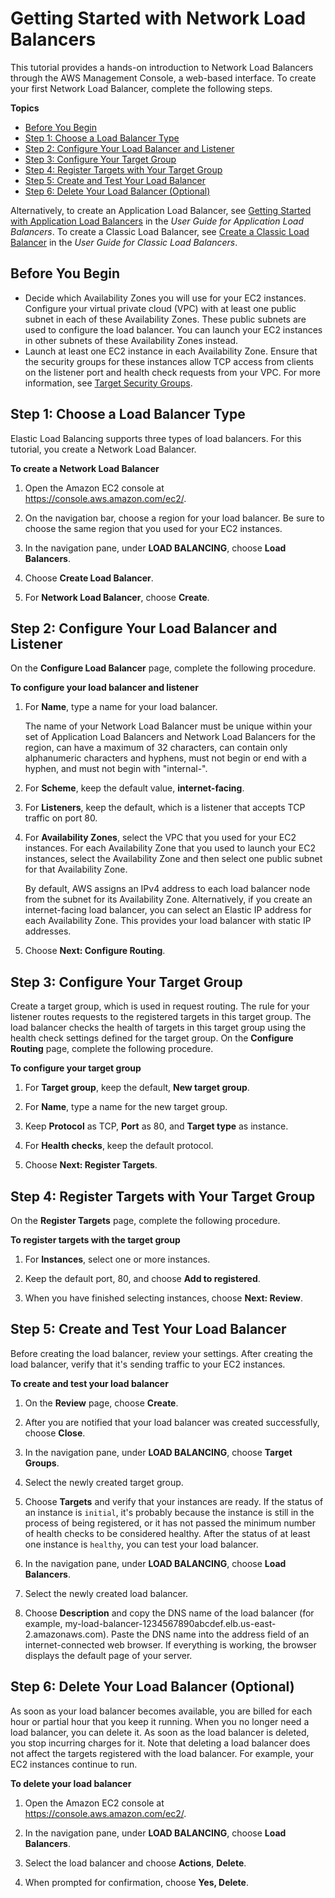 # Getting Started with Network Load Balancers<a name="network-load-balancer-getting-started"></a>

This tutorial provides a hands\-on introduction to Network Load Balancers through the AWS Management Console, a web\-based interface\. To create your first Network Load Balancer, complete the following steps\.

**Topics**
+ [Before You Begin](#prerequisites)
+ [Step 1: Choose a Load Balancer Type](#select-load-balancer-type)
+ [Step 2: Configure Your Load Balancer and Listener](#configure-load-balancer)
+ [Step 3: Configure Your Target Group](#configure-target-group)
+ [Step 4: Register Targets with Your Target Group](#add-targets)
+ [Step 5: Create and Test Your Load Balancer](#test-load-balancer)
+ [Step 6: Delete Your Load Balancer \(Optional\)](#delete-load-balancer)

Alternatively, to create an Application Load Balancer, see [Getting Started with Application Load Balancers](https://docs.aws.amazon.com/elasticloadbalancing/latest/application/application-load-balancer-getting-started.html) in the *User Guide for Application Load Balancers*\. To create a Classic Load Balancer, see [Create a Classic Load Balancer](https://docs.aws.amazon.com/elasticloadbalancing/latest/classic/elb-getting-started.html) in the *User Guide for Classic Load Balancers*\.

## Before You Begin<a name="prerequisites"></a>
+ Decide which Availability Zones you will use for your EC2 instances\. Configure your virtual private cloud \(VPC\) with at least one public subnet in each of these Availability Zones\. These public subnets are used to configure the load balancer\. You can launch your EC2 instances in other subnets of these Availability Zones instead\.
+ Launch at least one EC2 instance in each Availability Zone\. Ensure that the security groups for these instances allow TCP access from clients on the listener port and health check requests from your VPC\. For more information, see [Target Security Groups](target-group-register-targets.md#target-security-groups)\.

## Step 1: Choose a Load Balancer Type<a name="select-load-balancer-type"></a>

Elastic Load Balancing supports three types of load balancers\. For this tutorial, you create a Network Load Balancer\.

**To create a Network Load Balancer**

1. Open the Amazon EC2 console at [https://console\.aws\.amazon\.com/ec2/](https://console.aws.amazon.com/ec2/)\.

1. On the navigation bar, choose a region for your load balancer\. Be sure to choose the same region that you used for your EC2 instances\.

1. In the navigation pane, under **LOAD BALANCING**, choose **Load Balancers**\.

1. Choose **Create Load Balancer**\.

1. For **Network Load Balancer**, choose **Create**\.

## Step 2: Configure Your Load Balancer and Listener<a name="configure-load-balancer"></a>

On the **Configure Load Balancer** page, complete the following procedure\.

**To configure your load balancer and listener**

1. For **Name**, type a name for your load balancer\.

   The name of your Network Load Balancer must be unique within your set of Application Load Balancers and Network Load Balancers for the region, can have a maximum of 32 characters, can contain only alphanumeric characters and hyphens, must not begin or end with a hyphen, and must not begin with "internal\-"\.

1. For **Scheme**, keep the default value, **internet\-facing**\.

1. For **Listeners**, keep the default, which is a listener that accepts TCP traffic on port 80\.

1. For **Availability Zones**, select the VPC that you used for your EC2 instances\. For each Availability Zone that you used to launch your EC2 instances, select the Availability Zone and then select one public subnet for that Availability Zone\.

   By default, AWS assigns an IPv4 address to each load balancer node from the subnet for its Availability Zone\. Alternatively, if you create an internet\-facing load balancer, you can select an Elastic IP address for each Availability Zone\. This provides your load balancer with static IP addresses\.

1. Choose **Next: Configure Routing**\.

## Step 3: Configure Your Target Group<a name="configure-target-group"></a>

Create a target group, which is used in request routing\. The rule for your listener routes requests to the registered targets in this target group\. The load balancer checks the health of targets in this target group using the health check settings defined for the target group\. On the **Configure Routing** page, complete the following procedure\.

**To configure your target group**

1. For **Target group**, keep the default, **New target group**\.

1. For **Name**, type a name for the new target group\.

1. Keep **Protocol** as TCP, **Port** as 80, and **Target type** as instance\.

1. For **Health checks**, keep the default protocol\.

1. Choose **Next: Register Targets**\.

## Step 4: Register Targets with Your Target Group<a name="add-targets"></a>

On the **Register Targets** page, complete the following procedure\.

**To register targets with the target group**

1. For **Instances**, select one or more instances\.

1. Keep the default port, 80, and choose **Add to registered**\.

1. When you have finished selecting instances, choose **Next: Review**\.

## Step 5: Create and Test Your Load Balancer<a name="test-load-balancer"></a>

Before creating the load balancer, review your settings\. After creating the load balancer, verify that it's sending traffic to your EC2 instances\.

**To create and test your load balancer**

1. On the **Review** page, choose **Create**\.

1. After you are notified that your load balancer was created successfully, choose **Close**\.

1. In the navigation pane, under **LOAD BALANCING**, choose **Target Groups**\.

1. Select the newly created target group\.

1. Choose **Targets** and verify that your instances are ready\. If the status of an instance is `initial`, it's probably because the instance is still in the process of being registered, or it has not passed the minimum number of health checks to be considered healthy\. After the status of at least one instance is `healthy`, you can test your load balancer\.

1. In the navigation pane, under **LOAD BALANCING**, choose **Load Balancers**\.

1. Select the newly created load balancer\.

1. Choose **Description** and copy the DNS name of the load balancer \(for example, my\-load\-balancer\-1234567890abcdef\.elb\.us\-east\-2\.amazonaws\.com\)\. Paste the DNS name into the address field of an internet\-connected web browser\. If everything is working, the browser displays the default page of your server\.

## Step 6: Delete Your Load Balancer \(Optional\)<a name="delete-load-balancer"></a>

As soon as your load balancer becomes available, you are billed for each hour or partial hour that you keep it running\. When you no longer need a load balancer, you can delete it\. As soon as the load balancer is deleted, you stop incurring charges for it\. Note that deleting a load balancer does not affect the targets registered with the load balancer\. For example, your EC2 instances continue to run\.

**To delete your load balancer**

1. Open the Amazon EC2 console at [https://console\.aws\.amazon\.com/ec2/](https://console.aws.amazon.com/ec2/)\.

1. In the navigation pane, under **LOAD BALANCING**, choose **Load Balancers**\.

1. Select the load balancer and choose **Actions**, **Delete**\.

1. When prompted for confirmation, choose **Yes, Delete**\.